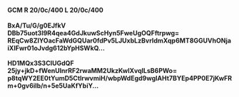 #### GCM R 20/0c/400 L 20/0c/400
**BxA/Tu/G/g0EJfkV**<br/>**DBb75uot3l9R4qea4GdJkuwScHyn5FweUgOQFftrpwg=**<br/>**REqCw8ZlYOacFaWdGQUar0fdPv5LJUxbLzBvrIdmXqp6MT8GGUVhONjaiXlFwr01oJvdg612bYpHSWkQ...**<br/><br/>
**HD1MQx3S3CIUGdQF**<br/>**25jy+jkD+fWenUInrRF2rwaMM2UkzKwlXvqlLsB6PWo=**<br/>**p8tqWY2EE0tYumD5CtlrwvmiH/wbpWdEgd9wglAHt7BYEp4PP0E7jKwFRm+0gv6iIb/n+5e5UaKfYbiY...**
